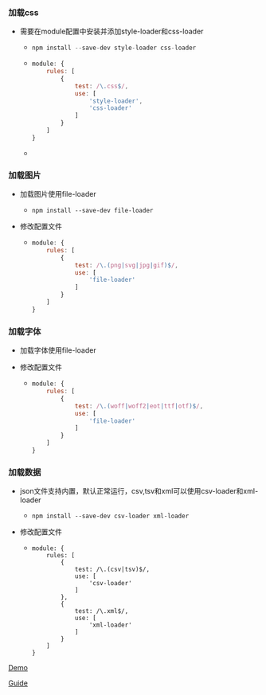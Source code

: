 ### 加载css

* 需要在module配置中安装并添加style-loader和css-loader 

  * ``` Javascript
    npm install --save-dev style-loader css-loader
    ```

  * ```javascript
    module: {
        rules: [
            {
                test: /\.css$/,
                use: [
                    'style-loader',
                    'css-loader'
                ]
            }
        ]
    }
    ```

  * 

### 加载图片

* 加载图片使用file-loader

  * ```
    npm install --save-dev file-loader
    ```

* 修改配置文件

  * ```javascript
    module: {
        rules: [
            {
                test: /\.(png|svg|jpg|gif)$/,
                use: [
                    'file-loader'
                ]
            }
        ]
    }
    ```

### 加载字体

* 加载字体使用file-loader

* 修改配置文件

  * ```javascript
    module: {
        rules: [
            {
                test: /\.(woff|woff2|eot|ttf|otf)$/,
                use: [
                    'file-loader'
                ]
            }
        ]
    }
    ```

### 加载数据

* json文件支持内置，默认正常运行，csv,tsv和xml可以使用csv-loader和xml-loader

  * ```
    npm install --save-dev csv-loader xml-loader
    ```

* 修改配置文件

  * ```
    module: {
        rules: [
            {
                test: /\.(csv|tsv)$/,
                use: [
                    'csv-loader'
                ]
            },
            {
                test: /\.xml$/,
                use: [
                    'xml-loader'
                ]
            }
        ]
    }
    ```

[Demo](https://github.com/hewq/Front-end/tree/master/apps/webpack/webpack-demo/dist/index.html)

[Guide](https://www.webpackjs.com/guides/asset-management/)